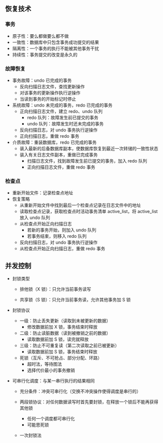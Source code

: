 ## 恢复技术

### 事务

- 原子性：要么都做要么都不做
- 一致性：数据库中只包含事务成功提交的结果
- 隔离性：一个事务的执行不能被其他事务干扰
- 持续性：事务提交的改变是永久的

### 故障恢复

- 事务故障：undo 已完成的事务
  - 反向扫描日志文件，查找更新操作
  - 对该事务的更新操作执行逆操作
  - 当读到事务的开始标记时停止
- 系统故障：undo 未完成的事务，redo 已完成的事务
  - 正向扫描日志文件，建立 redo、undo 队列
    - redo 队列：故障发生前已提交的事务
    - undo 队列：故障发生时还未完成的事务
  - 反向扫描日志，对 undo 事务执行逆操作
  - 正向扫描日志，重做 redo 事务
- 介质故障：重装数据库，redo 已完成的事务
  - 装入最新的后备数据库副本，使数据库恢复到最近一次转储的一致性状态
  - 装入有关日志文件副本，重做已完成事务
    - 扫描日志文件，找到故障发生前已提交的事务，加入 redo 队列
    - 正向扫描日志文件，重做 redo 事务

### 检查点

- 重新开始文件：记录检查点地址
- 恢复策略
  - 从重新开始文件中找到最后一个检查点记录在日志文件中的地址
  - 读取检查点记录，获取检查点时活动事务清单 active_list，将 active_list 放入 undo 队列
  - 从检查点开始正向扫描日志
    - 若新的事务开始，则加入 undo 队列
    - 若事务结束，则移入 redo 队列
  - 反向扫描日志，对 undo 事务执行逆操作
  - 从检查点开始正向扫描日志，重做 redo 事务



## 并发控制

- 封锁类型

  - 排他锁（X 锁）：只允许当前事务读写

  - 共享锁（S 锁）：只允许当前事务读，允许其他事务加 S 锁
- 封锁协议

  - 一级：防止丢失更新（读取到未被更新的数据）
    - 修改数据前加 X 锁，事务结束时释放
  - 二级：防止读脏数据（读到被撤销之前的数据）
    - 读取数据前加 S 锁，读完就释放
  - 三级：防止不可重复读（第二次读取之前已被更新）
    - 读取数据前加 S 锁，事务结束时释放
  - 死锁（互斥、不可抢占、部分分配、环路）
    - 超时法，等待图法
    - 选择代价最小的事务撤销
- 可串行化调度：与某一串行执行的结果相同
  - 充分条件：冲突可串行化（交换不冲突操作使得调度是串行的）
  - 两段锁协议：对任何数据读写时首先要封锁，在释放一个锁后不能再获得其他锁
    - 任何一个调度都可串行化
    - 可能思死锁

  - 一次封锁法


